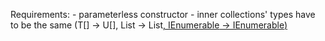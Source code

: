 Requirements:
	- parameterless constructor
	- inner collections' types have to be the same (T[] -> U[], List<T> -> List<U>, IEnumerable<T> -> IEnumerable<U>)